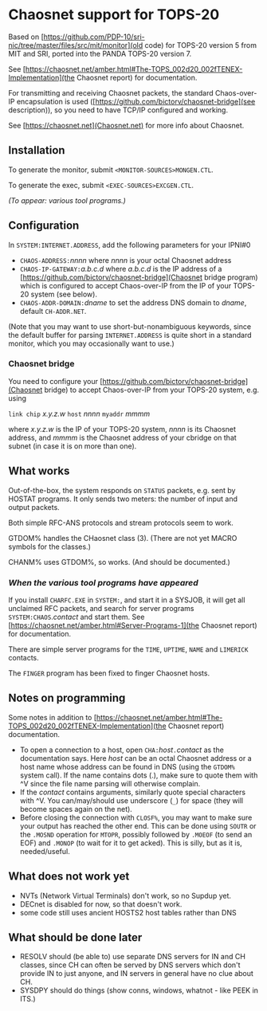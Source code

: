 # Chaosnet support for TOPS-20

Based on [https://github.com/PDP-10/sri-nic/tree/master/files/src/mit/monitor](old code) for TOPS-20 version 5 from MIT and SRI, ported into the PANDA TOPS-20 version 7.

See [https://chaosnet.net/amber.html#The-TOPS_002d20_002fTENEX-Implementation](the Chaosnet report) for documentation.

For transmitting and receiving Chaosnet packets, the standard Chaos-over-IP encapsulation is used ([https://github.com/bictorv/chaosnet-bridge](see description)), so you need to have TCP/IP configured and working.

See [https://chaosnet.net](Chaosnet.net) for more info about Chaosnet.

## Installation

To generate the monitor, submit `<MONITOR-SOURCES>MONGEN.CTL`.

To generate the exec, submit `<EXEC-SOURCES>EXCGEN.CTL`.

*(To appear: various tool programs.)*

## Configuration

In `SYSTEM:INTERNET.ADDRESS`, add the following parameters for your IPNI#0
- `CHAOS-ADDRESS:`*nnnn* where *nnnn* is your octal Chaosnet  address
- `CHAOS-IP-GATEWAY:`*a.b.c.d* where *a.b.c.d* is the IP address of a [https://github.com/bictorv/chaosnet-bridge](Chaosnet bridge program) which is configured to accept Chaos-over-IP from the IP of your TOPS-20 system (see below).
- `CHAOS-ADDR-DOMAIN:`*dname* to set the address DNS domain to *dname*, default `CH-ADDR.NET`.

(Note that you may want to use short-but-nonambiguous keywords, since the default buffer for parsing `INTERNET.ADDRESS` is quite short in a standard monitor, which you may occasionally want to use.)

### Chaosnet bridge
You need to configure your [https://github.com/bictorv/chaosnet-bridge](Chaosnet bridge) to accept Chaos-over-IP from your TOPS-20 system, e.g. using

`link chip` *x.y.z.w* `host` *nnnn* `myaddr` *mmmm*

where *x.y.z.w* is the IP of your TOPS-20 system, *nnnn* is its Chaosnet address, and *mmmm* is the Chaosnet address of your cbridge on that subnet (in case it is on more than one).

## What works

Out-of-the-box, the system responds on `STATUS` packets, e.g. sent by HOSTAT programs. It only sends two meters: the number of input and output packets.

Both simple RFC-ANS protocols and stream protocols seem to work.

GTDOM% handles the CHaosnet class (3). (There are not yet MACRO symbols for the classes.)

CHANM% uses GTDOM%, so works. (And should be documented.)

### *When the various tool programs have appeared*

If you install `CHARFC.EXE` in `SYSTEM:`, and start it in a SYSJOB, it will get all unclaimed RFC packets, and search for server programs `SYSTEM:CHAOS`.*contact* and start them.  See [https://chaosnet.net/amber.html#Server-Programs-1](the Chaosnet report) for documentation. 

There are simple server programs for the `TIME`, `UPTIME`, `NAME` and `LIMERICK` contacts.

The `FINGER` program has been fixed to finger Chaosnet hosts.

## Notes on programming
Some notes in addition to  [https://chaosnet.net/amber.html#The-TOPS_002d20_002fTENEX-Implementation](the Chaosnet report) documentation.

- To open a connection to a host, open `CHA:`*host*`.`*contact* as the documentation says. Here *host* can be an octal Chaosnet address or a host name whose address can be found in DNS (using the `GTDOM%` system call). If the name contains dots (.), make sure to quote them with ^V since the file name parsing will otherwise complain.
- If the *contact* contains arguments, similarly quote special characters with ^V. You can/may/should use underscore (`_`) for space (they will become spaces again on the net).
- Before closing the connection with `CLOSF%`, you may want to make sure your output has reached the other end. This can be done using `SOUTR` or the `.MOSND` operation for `MTOPR`, possibly followed by `.MOEOF` (to send an EOF) and `.MONOP` (to wait for it to get acked). This is silly, but as it is, needed/useful.

## What does not work yet

- NVTs (Network Virtual Terminals) don't work, so no Supdup yet.
- DECnet is disabled for now, so that doesn't work.
- some code still uses ancient HOSTS2 host tables rather than DNS

## What should be done later

- RESOLV should (be able to) use separate DNS servers for IN and CH classes, since CH can often be served by DNS servers which don't provide IN to just anyone, and IN servers in general have no clue about CH.
- SYSDPY should do things (show conns, windows, whatnot - like PEEK in ITS.)

